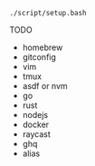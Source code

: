 
```
./script/setup.bash
```

TODO

- homebrew
- gitconfig
- vim
- tmux
- asdf or nvm
- go
- rust
- nodejs
- docker
- raycast
- ghq
- alias
